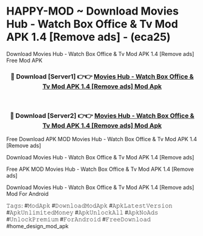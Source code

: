# HAPPY-MOD ~ Download Movies Hub - Watch Box Office & Tv Mod APK 1.4 [Remove ads] - (eca25)
Download Movies Hub - Watch Box Office & Tv Mod APK 1.4 [Remove ads] Free Mod APK

<div align="center">
<h3>🔴 Download [Server1] 👉👉 <a href="https://apk-comot.site?title=Movies_Hub_-_Watch_Box_Office_&_Tv_Mod_APK_1.4_[Remove_ads]">Movies Hub - Watch Box Office & Tv Mod APK 1.4 [Remove ads] Mod Apk</a></h3><br>

<h3>🔴 Download [Server2] 👉👉 <a href="https://apk-comot.site?title=Movies_Hub_-_Watch_Box_Office_&_Tv_Mod_APK_1.4_[Remove_ads]">Movies Hub - Watch Box Office & Tv Mod APK 1.4 [Remove ads] Mod Apk</a></h3>
</div>


Free Download APK MOD Movies Hub - Watch Box Office & Tv Mod APK 1.4 [Remove ads]

Download Movies Hub - Watch Box Office & Tv Mod APK 1.4 [Remove ads] 

Free APK MOD Movies Hub - Watch Box Office & Tv Mod APK 1.4 [Remove ads] 

Download Movies Hub - Watch Box Office & Tv Mod APK 1.4 [Remove ads] Mod For Android

𝚃𝚊𝚐𝚜: #𝙼𝚘𝚍𝙰𝚙𝚔 #𝙳𝚘𝚠𝚗𝚕𝚘𝚊𝚍𝙼𝚘𝚍𝙰𝚙𝚔 #𝙰𝚙𝚔𝙻𝚊𝚝𝚎𝚜𝚝𝚅𝚎𝚛𝚜𝚒𝚘𝚗 #𝙰𝚙𝚔𝚄𝚗𝚕𝚒𝚖𝚒𝚝𝚎𝚍𝙼𝚘𝚗𝚎𝚢 #𝙰𝚙𝚔𝚄𝚗𝚕𝚘𝚌𝚔𝙰𝚕𝚕 #𝙰𝚙𝚔𝙽𝚘𝙰𝚍𝚜 #𝚄𝚗𝚕𝚘𝚌𝚔𝙿𝚛𝚎𝚖𝚒𝚞𝚖 #𝙵𝚘𝚛𝙰𝚗𝚍𝚛𝚘𝚒𝚍 #𝙵𝚛𝚎𝚎𝙳𝚘𝚠𝚗𝚕𝚘𝚊𝚍 #home_design_mod_apk